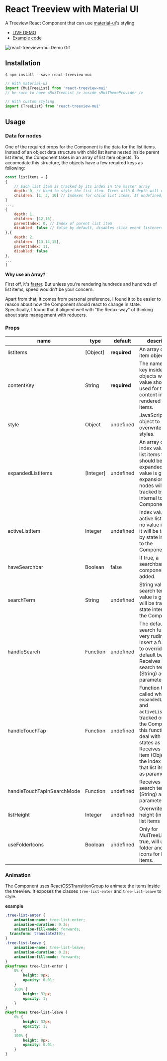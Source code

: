 # React Treeview with Material UI

A Treeview React Component that can use [material-ui](https://github.com/callemall/material-ui)'s styling.

* [LIVE DEMO](https://fiffty.github.io/react-treeview-mui/)
* [Example code](https://github.com/fiffty/react-treeview-mui/blob/master/demo/example.js)

![react-treeview-mui Demo Gif](http://minigrande.com/treelist-demo.gif)

## Installation

```
$ npm install --save react-treeview-mui
```

```javascript
// With material-ui
import {MuiTreeList} from 'react-treeview-mui'
// be sure to have <MuiTreeList /> inside <MuiThemeProvider />

// With custom styling
import {TreeList} from 'react-treeview-mui'
```

## Usage

### Data for nodes

One of the required props for the Component is the data for the list items. Instead of an object data structure with child list items nested inside parent list items, the Component takes in an array of list item objects. To accomodate this structure, the objects have a few required keys as following:

```javascript
const listItems = [
{
    // Each list item is tracked by its index in the master array
    depth: 0, // Used to style the list item. Items with 0 depth will not be rendered and act as the root parent
    children: [1, 3, 10] // Indexes for child list items. If undefined, list item will be treated as leaf
}   
...,
{
    depth: 1,
    children: [12,16],
    parentIndex: 0, // Index of parent list item
    disabled: false // false by default, disables click event listeners for disabled list items
},{
    depth: 2,
    children: [13,14,15],
    parentIndex: 11,
    disabled: false
},
...
]
```
**Why use an Array?**

First off, it's [faster](https://medium.com/@fiffty/things-i-learned-while-trying-to-make-a-fast-treeview-in-react-e3b23cd4ab74#.7pw9t9943). But unless you're rendering hundreds and hundreds of list items, speed wouldn't be your concern.

Apart from that, it comes from personal preference. I found it to be easier to reason about how the Component should react to change in state. Specifically, I found that it aligned well with "the Redux-way" of thinking about state management with reducers. 

### Props

| name | type | default  | description |
| --- | --- | --- | --- |
| listItems | [Object] | **required** | An array of list item objects. |
| contentKey | String | **required** | The name of the key inside list item objects whose value should be used for the content in the rendered list items. |
| style | Object | undefined | JavaScript style object to overwrite preset styles. |
| expandedListItems | [Integer] | undefined | An array of the index values of list items that should be expanded. If no value is given, the expansion of tree nodes will be tracked by state internal to the Component. |
| activeListItem | Integer | undefined | Index value of the active list item. If no value is given, it will be tracked by state internal to the Component. |
| haveSearchbar | Boolean | false | If true, a searchbar component will be added. |
| searchTerm | String | undefined | String value for search term. If no value is given, it will be tracked by state internal to the Component. |
| handleSearch | Function | undefined | The default search function is very rudimentary. Insert a function to override the default behavior. Receives the search term (String) as first parameter. |
| handleTouchTap | Function | undefined | Function that gets called when a If `expandedListItems` and `activeListItem` is tracked outside of the Component, this function must deal with those states as well. Receives the list item (Object) and the index value of that list item (Int) as parameters. |
| handleTouchTapInSearchMode | Function | undefined | Receives the search term (String) as first parameter. |
| listHeight | Integer | undefined | Overwrites the height (in px) of list items |
| useFolderIcons | Boolean | undefined | Only for MuiTreeList. If true, will use folder and file icons for list items. |

### Animation 

The Component uses [ReactCSSTransitionGroup](https://facebook.github.io/react/docs/animation.html) to animate the items inside the treeview. It exposes the classes `tree-list-enter` and `tree-list-leave` to style.

**example**
```css
.tree-list-enter {
	animation-name: tree-list-enter;
	animation-duration: 0.3s;
	animation-fill-mode: forwards;
  transform: translateZ(0);
}
.tree-list-leave {
	animation-name: tree-list-leave;
	animation-duration: 0.2s;
	animation-fill-mode: forwards;
}
@keyframes tree-list-enter {
	0% {
		height: 0px;
		opacity: 0.01;
	}
	100% {
		height: 32px;
		opacity: 1;
	}
}
@keyframes tree-list-leave {
	0% {
		height: 32px;
		opacity: 1;
	}
	100% {
		height: 0px;
		opacity: 0.01;
	}
}
```
